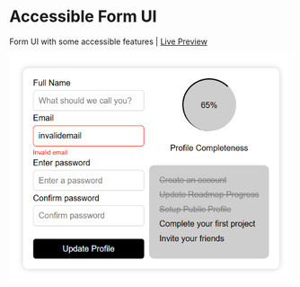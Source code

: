 # Accessible Form UI
Form UI with some accessible features | [Live Preview](https://reyfaldy.github.io/roadmap.sh-fe-projects/07-Accessible%20Form%20UI/)

![Accessible Form UI](./accessible-form-ui.png)
